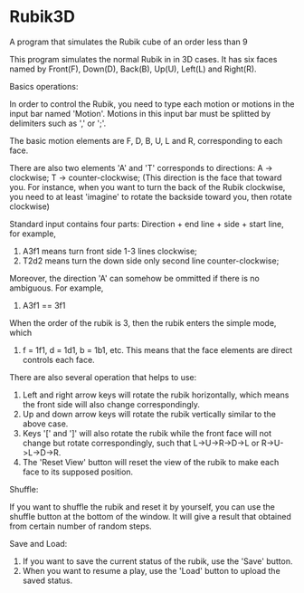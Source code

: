 # Rubik3D
A program that simulates the Rubik cube of an order less than 9

This program simulates the normal Rubik in in 3D cases. It has six faces named by Front(F), Down(D), Back(B), Up(U), Left(L) and Right(R).

Basics operations:

In order to control the Rubik, you need to type each motion or motions in the input bar named 'Motion'. Motions in this input bar must be splitted by delimiters such as ',' or ';'.

The basic motion elements are F, D, B, U, L and R, corresponding to each face. 

There are also two elements 'A' and 'T' corresponds to directions: A -> clockwise; T -> counter-clockwise; (This direction is the face that toward you. 
For instance, when you want to turn the back of the Rubik clockwise, you need to at least 'imagine' to rotate the backside toward you, then rotate clockwise)

Standard input contains four parts: Direction + end line + side + start line, for example, 
1. A3f1 means turn front side 1-3 lines clockwise; 
2. T2d2 means turn the down side only second line counter-clockwise;

Moreover, the direction 'A' can somehow be ommitted if there is no ambiguous. For example,
1. A3f1 == 3f1

When the order of the rubik is 3, then the rubik enters the simple mode, which
1. f = 1f1, d = 1d1, b = 1b1, etc. This means that the face elements are direct controls each face.

There are also several operation that helps to use:
1. Left and right arrow keys will rotate the rubik horizontally, which means the front side will also change correspondingly.
2. Up and down arrow keys will rotate the rubik vertically similar to the above case.
3. Keys '[' and ']' will also rotate the rubik while the front face will not change but rotate correspondingly, such that L->U->R->D->L or R->U->L->D->R.
4. The 'Reset View' button will reset the view of the rubik to make each face to its supposed position.

Shuffle:

If you want to shuffle the rubik and reset it by yourself, you can use the shuffle button at the bottom of the window. It will give a result that obtained from certain number of random steps.

Save and Load:

1. If you want to save the current status of the rubik, use the 'Save' button.
2. When you want to resume a play, use the 'Load' button to upload the saved status. 

